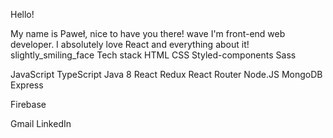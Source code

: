 Hello!

My name is Paweł, nice to have you there! wave I'm front-end web developer. I absolutely love React and everything about it! slightly_smiling_face
Tech stack
HTML CSS Styled-components Sass

JavaScript TypeScript Java 8
React Redux React Router
Node.JS MongoDB Express

Firebase

Gmail LinkedIn 
